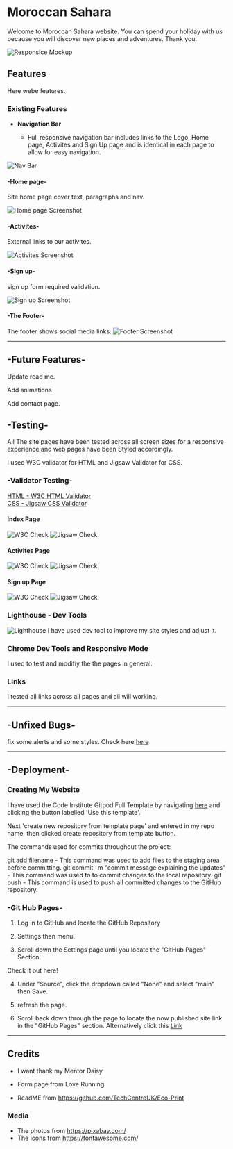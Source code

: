 # Moroccan Sahara

Welcome to Moroccan Sahara website. You can spend your holiday with us because you will discover new places and adventures. Thank you.

![Responsice Mockup](https://github.com/mzxz/moroccan-sahara/blob/main/docs/main-screen.jpg?raw=true)

## Features 

Here webe features.

### Existing Features

- __Navigation Bar__

  - Full responsive navigation bar includes links to the Logo, Home page, Activites and Sign Up page and is identical in each page to allow for easy navigation.

![Nav Bar](https://github.com/mzxz/moroccan-sahara/blob/main/docs/nav-screen.jpg?raw=true)

#### -Home page-
Site home page cover text, paragraphs and nav.

![Home page Screenshot](https://github.com/mzxz/moroccan-sahara/blob/main/docs/index-screen.jpg?raw=true)

#### -Activites-
External links to our activites.

![Activites Screenshot](https://github.com/mzxz/moroccan-sahara/blob/main/docs/activites-screen.jpg?raw=true)

#### -Sign up-
sign up form required validation.

![Sign up Screenshot](https://github.com/mzxz/moroccan-sahara/blob/main/docs/sign-up-screen.jpg?raw=true)

#### -The Footer-
The footer shows social media links.
![Footer Screenshot](https://github.com/mzxz/moroccan-sahara/blob/main/docs/footer-screen.jpg?raw=true)

-----------------------------------
## -Future Features-

Update read me.

Add animations

Add contact page.

## -Testing-

All The site pages have been tested across all screen sizes for a responsive experience and web pages have been Styled accordingly.

I used W3C validator for HTML and Jigsaw Validator for CSS.

### -Validator Testing-

[HTML - W3C HTML Validator](https://jigsaw.w3.org/css-validator/)
\
[CSS - Jigsaw CSS Validator](https://validator.w3.org/)


#### Index Page
![W3C Check](https://github.com/mzxz/moroccan-sahara/blob/main/docs/index-val1.jpg?raw=true)
![Jigsaw Check](https://github.com/mzxz/moroccan-sahara/blob/main/docs/index-val2.jpg?raw=true)

#### Activites Page
![W3C Check](https://github.com/mzxz/moroccan-sahara/blob/main/docs/activites-val1.jpg?raw=true)
![Jigsaw Check](https://github.com/mzxz/moroccan-sahara/blob/main/docs/activites-val2.jpg?raw=true)

#### Sign up Page
![W3C Check](https://github.com/mzxz/moroccan-sahara/blob/main/docs/sign-up-val.jpg?raw=true)
![Jigsaw Check](https://github.com/mzxz/moroccan-sahara/blob/main/docs/sign-up-val2.jpg?raw=true)

### Lighthouse - Dev Tools
![Lighthouse](https://github.com/mzxz/moroccan-sahara/blob/main/docs/dev-tools-screen.PNG?raw=true)
I have used dev tool to improve my site styles and adjust it. 

### Chrome Dev Tools and Responsive Mode

I used to test and modifiy the the pages in general.

### Links
I tested all links across all pages and all will working.

---------------------------------------------------------------

## -Unfixed Bugs-

fix some alerts and some styles. Check here  [here](https://wave.webaim.org/)

---------------------------------------------------------------------------------------------------------------------

## -Deployment-

### Creating My Website
I have used the Code Institute Gitpod Full Template by navigating [here](https://github.com/Code-Institute-Org/gitpod-full-template) and clicking the button labelled 'Use this template'.

Next 'create new repository from template page' and entered in my repo name, then clicked create repository from template button.

The commands used for commits throughout the project:

git add filename - This command was used to add files to the staging area before committing.
git commit -m "commit message explaining the updates" - This command was used to to commit changes to the local repository.
git push - This command is used to push all committed changes to the GitHub repository.

### -Git Hub Pages-

1. Log in to GitHub and locate the GitHub Repository

2. Settings then menu.

3. Scroll down the Settings page until you locate the "GitHub Pages" Section.

Check it out here!

4. Under "Source", click the dropdown called "None" and select "main" then Save.

5. refresh the page.

6. Scroll back down through the page to locate the now published site link in the "GitHub Pages" section. Alternatively click this [Link](https://mzxz.github.io/moroccan-sahara/index.html)

---------------------------------------------------------------------------------------------------------------------

## Credits 

- I want thank my Mentor Daisy
 
- Form page from Love Running

- ReadME from https://github.com/TechCentreUK/Eco-Print

### Media

- The photos from https://pixabay.com/
- The icons from https://fontawesome.com/

